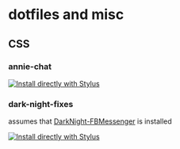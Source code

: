 # dotfiles and misc
## CSS

### annie-chat

[![Install directly with Stylus](https://img.shields.io/badge/Install%20directly%20with-Stylus-00adad.svg)](https://raw.githubusercontent.com/dcmaradiaga/dotfiles/master/anniechat.user.css)

### dark-night-fixes
assumes that [DarkNight-FBMessenger](https://github.com/cicerakes/DarkNight-FBMessenger) is installed

[![Install directly with Stylus](https://img.shields.io/badge/Install%20directly%20with-Stylus-00adad.svg)](https://raw.githubusercontent.com/dcmaradiaga/dotfiles/master/dark-night-fixes.user.css)